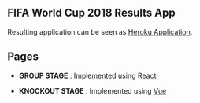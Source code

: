 ## FIFA World Cup 2018 Results App

Resulting application can be seen as [Heroku Application](https://aqueous-spire-90124.herokuapp.com/).

## Pages

- **GROUP STAGE** : Implemented using [React](https://www.reactjs.org)

- **KNOCKOUT STAGE** : Implemented using [Vue](https://www.vuejs.org)
